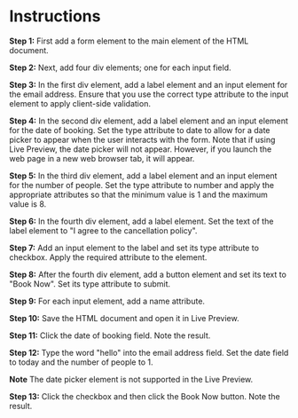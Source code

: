 # Instructions

**Step 1:** First add a form element to the main element of the HTML document.

**Step 2:** Next, add four div elements; one for each input field. 

**Step 3:** In the first div element, add a label element and an input element for the email address. 
Ensure that you use the correct type attribute to the input element to apply client-side validation.

**Step 4:** In the second div element, add a label element and an input element for the date of booking. 
Set the type attribute to date to allow for a date picker to appear when the user interacts with the form. 
Note that if using Live Preview, the date picker will not appear. 
However, if you launch the web page in a new web browser tab, it will appear.

**Step 5:** In the third div element, add a label element and an input element for the number of people. 
Set the type attribute to number and apply the appropriate attributes so that the minimum value is 1 and the maximum value is 8.

**Step 6:** In the fourth div element, add a label element. 
Set the text of the label element to "I agree to the cancellation policy".

**Step 7:** Add an input element to the label and set its type attribute to checkbox. 
Apply the required attribute to the element.

**Step 8:** After the fourth div element, add a button element and set its text to "Book Now". 
Set its type attribute to submit.

**Step 9:** For each input element, add a name attribute.

**Step 10:** Save the HTML document and open it in Live Preview.

**Step 11:** Click the date of booking field. Note the result.

**Step 12:** Type the word "hello" into the email address field. Set the date field to today and the number of people to 1.

**Note** The date picker element is not supported in the Live Preview.

**Step 13:** Click the checkbox and then click the Book Now button. Note the result.